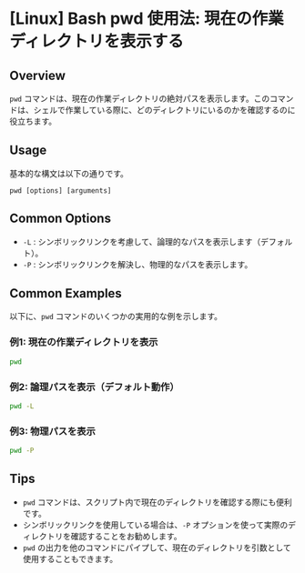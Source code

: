 # [Linux] Bash pwd 使用法: 現在の作業ディレクトリを表示する

## Overview
`pwd` コマンドは、現在の作業ディレクトリの絶対パスを表示します。このコマンドは、シェルで作業している際に、どのディレクトリにいるのかを確認するのに役立ちます。

## Usage
基本的な構文は以下の通りです。

```
pwd [options] [arguments]
```

## Common Options
- `-L` : シンボリックリンクを考慮して、論理的なパスを表示します（デフォルト）。
- `-P` : シンボリックリンクを解決し、物理的なパスを表示します。

## Common Examples
以下に、`pwd` コマンドのいくつかの実用的な例を示します。

### 例1: 現在の作業ディレクトリを表示
```bash
pwd
```

### 例2: 論理パスを表示（デフォルト動作）
```bash
pwd -L
```

### 例3: 物理パスを表示
```bash
pwd -P
```

## Tips
- `pwd` コマンドは、スクリプト内で現在のディレクトリを確認する際にも便利です。
- シンボリックリンクを使用している場合は、`-P` オプションを使って実際のディレクトリを確認することをお勧めします。
- `pwd` の出力を他のコマンドにパイプして、現在のディレクトリを引数として使用することもできます。